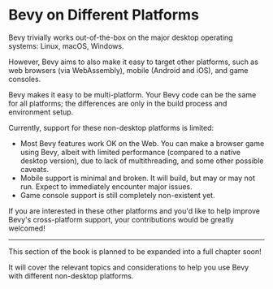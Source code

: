 # Bevy on Different Platforms

Bevy trivially works out-of-the-box on the major desktop operating systems: Linux, macOS, Windows.

However, Bevy aims to also make it easy to target other platforms, such as web
browsers (via WebAssembly), mobile (Android and iOS), and game consoles.

Bevy makes it easy to be multi-platform. Your Bevy code can be the same for all
platforms; the differences are only in the build process and environment setup.

Currently, support for these non-desktop platforms is limited:

 - Most Bevy features work OK on the Web. You can make a browser game using
   Bevy, albeit with limited performance (compared to a native desktop version),
   due to lack of multithreading, and some other possible caveats.
 - Mobile support is minimal and broken. It will build, but may or may not run.
   Expect to immediately encounter major issues.
 - Game console support is still completely non-existent yet.
 
If you are interested in these other platforms and you'd like to help improve
Bevy's cross-platform support, your contributions would be greatly welcomed!

---

This section of the book is planned to be expanded into a full chapter soon!

It will cover the relevant topics and considerations to help you use Bevy with
different non-desktop platforms.

